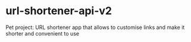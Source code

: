# url-shortener-api-v2
Pet project: URL shortener app that allows to customise links and make it shorter and convenient to use  
